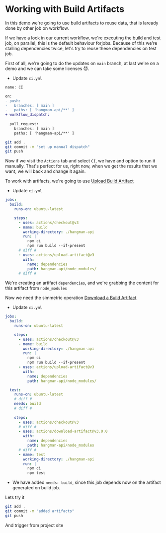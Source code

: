 # Working with Build Artifacts

In this demo we're going to use build artifacts to reuse data, that is laready done by other job on workflow.

If we have a look in our current workflow, we're executing the build and test job, on parallel, this is the default behaviour forjobs. Because of this we're stalling dependencies twice, let's try to reuse these dependencies on test job.

First of all, we're going to do the updates on `main` branch, at last we're on a demo and we can take some licenses 😈. 

* Update `ci.yml`

```diff
name: CI 

on:
- push:
-   branches: [ main ]
-   paths: [ 'hangman-api/**' ]
+ workflow_dispatch:
    
  pull_request:
    branches: [ main ]
    paths: [ 'hangman-api/**' ]
```

```bash
git add .
git commit -m "set up manual dispatch"
git push
```

Now if we visit the `Actions` tab and select `CI`, we have and option to run it manually. That's perfect for us, right now, when we get the results that we want, we will back and change it again.

To work with artifacts, we're going to use [Upload Build Artifact](https://github.com/marketplace/actions/upload-a-build-artifact)

* Update `ci.yml`

```yml
jobs:
  build:
    runs-on: ubuntu-latest

    steps:
      - uses: actions/checkout@v3
      - name: build
        working-directory: ./hangman-api
        run: |
          npm ci 
          npm run build --if-present
      # diff #
      - uses: actions/upload-artifact@v3
        with: 
          name: dependencies
          path: hangman-api/node_modules/
      # diff #
```

We're creating an artifact `dependencies`, and we're grabbing the content for this artifact from `node_modules`

Now we need the simmetric operation [Download a Build Artifact](https://github.com/marketplace/actions/download-a-build-artifact)


* Update `ci.yml`

```yml
jobs:
  build:
    runs-on: ubuntu-latest

    steps:
      - uses: actions/checkout@v3
      - name: build
        working-directory: ./hangman-api
        run: |
          npm ci 
          npm run build --if-present
      - uses: actions/upload-artifact@v3
        with: 
          name: dependencies
          path: hangman-api/node_modules/

  test:
    runs-on: ubuntu-latest
    # diff #
    needs: build
    # diff #
    
    steps: 
      - uses: actions/checkout@v3
      # diff #
      - uses: actions/download-artifact@v3.0.0
        with: 
          name: dependencies
          path: hangman-api/node_modules
      # diff #
      - name: test
        working-directory: ./hangman-api
        run: |
          npm ci 
          npm test
```

* We have added `needs: build`, since this job depends now on the artifact generated on build job.

Lets try it 

```bash
git add .
git commit -m "added artifacts"
git push
```

And trigger from project site
